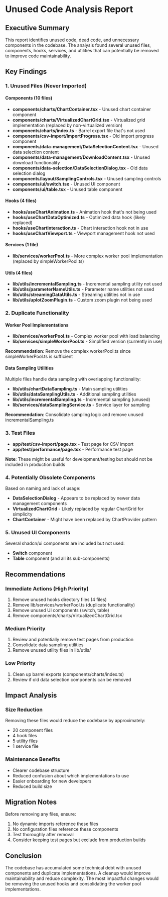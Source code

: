 # Unused Code Analysis Report

## Executive Summary

This report identifies unused code, dead code, and unnecessary components in the codebase. The analysis found several unused files, components, hooks, services, and utilities that can potentially be removed to improve code maintainability.

## Key Findings

### 1. Unused Files (Never Imported)

#### Components (10 files)
- **components/charts/ChartContainer.tsx** - Unused chart container component
- **components/charts/VirtualizedChartGrid.tsx** - Virtualized grid implementation (replaced by non-virtualized version)
- **components/charts/index.ts** - Barrel export file that's not used
- **components/csv-import/ImportProgress.tsx** - Old import progress component
- **components/data-management/DataSelectionContent.tsx** - Unused data selection content
- **components/data-management/DownloadContent.tsx** - Unused download functionality
- **components/data-selection/DataSelectionDialog.tsx** - Old data selection dialog
- **components/layout/SamplingControls.tsx** - Unused sampling controls
- **components/ui/switch.tsx** - Unused UI component
- **components/ui/table.tsx** - Unused table component

#### Hooks (4 files)
- **hooks/useChartAnimation.ts** - Animation hook that's not being used
- **hooks/useChartDataOptimized.ts** - Optimized data hook (likely replaced)
- **hooks/useChartInteraction.ts** - Chart interaction hook not in use
- **hooks/useChartViewport.ts** - Viewport management hook not used

#### Services (1 file)
- **lib/services/workerPool.ts** - More complex worker pool implementation (replaced by simpleWorkerPool.ts)

#### Utils (4 files)
- **lib/utils/incrementalSampling.ts** - Incremental sampling utility not used
- **lib/utils/parameterNameUtils.ts** - Parameter name utilities not used
- **lib/utils/streamingDataUtils.ts** - Streaming utilities not in use
- **lib/utils/uplotZoomPlugin.ts** - Custom zoom plugin not being used

### 2. Duplicate Functionality

#### Worker Pool Implementations
- **lib/services/workerPool.ts** - Complex worker pool with load balancing
- **lib/services/simpleWorkerPool.ts** - Simplified version (currently in use)

**Recommendation**: Remove the complex workerPool.ts since simpleWorkerPool.ts is sufficient

#### Data Sampling Utilities
Multiple files handle data sampling with overlapping functionality:
- **lib/utils/chartDataSampling.ts** - Main sampling utilities
- **lib/utils/dataSamplingUtils.ts** - Additional sampling utilities
- **lib/utils/incrementalSampling.ts** - Incremental sampling (unused)
- **lib/services/dataSamplingService.ts** - Service layer for sampling

**Recommendation**: Consolidate sampling logic and remove unused incrementalSampling.ts

### 3. Test Files

- **app/test/csv-import/page.tsx** - Test page for CSV import
- **app/test/performance/page.tsx** - Performance test page

**Note**: These might be useful for development/testing but should not be included in production builds

### 4. Potentially Obsolete Components

Based on naming and lack of usage:
- **DataSelectionDialog** - Appears to be replaced by newer data management components
- **VirtualizedChartGrid** - Likely replaced by regular ChartGrid for simplicity
- **ChartContainer** - Might have been replaced by ChartProvider pattern

### 5. Unused UI Components

Several shadcn/ui components are included but not used:
- **Switch** component
- **Table** component (and all its sub-components)

## Recommendations

### Immediate Actions (High Priority)
1. Remove unused hooks directory files (4 files)
2. Remove lib/services/workerPool.ts (duplicate functionality)
3. Remove unused UI components (switch, table)
4. Remove components/charts/VirtualizedChartGrid.tsx

### Medium Priority
1. Review and potentially remove test pages from production
2. Consolidate data sampling utilities
3. Remove unused utility files in lib/utils/

### Low Priority
1. Clean up barrel exports (components/charts/index.ts)
2. Review if old data selection components can be removed

## Impact Analysis

### Size Reduction
Removing these files would reduce the codebase by approximately:
- 20 component files
- 4 hook files
- 5 utility files
- 1 service file

### Maintenance Benefits
- Clearer codebase structure
- Reduced confusion about which implementations to use
- Easier onboarding for new developers
- Reduced build size

## Migration Notes

Before removing any files, ensure:
1. No dynamic imports reference these files
2. No configuration files reference these components
3. Test thoroughly after removal
4. Consider keeping test pages but exclude from production builds

## Conclusion

The codebase has accumulated some technical debt with unused components and duplicate implementations. A cleanup would improve maintainability and reduce complexity. The most impactful changes would be removing the unused hooks and consolidating the worker pool implementations.